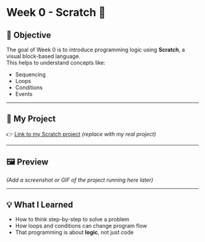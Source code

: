 # Week 0 - Scratch 🧩

## 🎯 Objective
The goal of Week 0 is to introduce programming logic using **Scratch**, a visual block-based language.  
This helps to understand concepts like:
- Sequencing
- Loops
- Conditions
- Events

---

## 📂 My Project
👉 [Link to my Scratch project](https://scratch.mit.edu) *(replace with my real project)*

---

## 🖼️ Preview
*(Add a screenshot or GIF of the project running here later)*

---

## 💡 What I Learned
- How to think step-by-step to solve a problem
- How loops and conditions can change program flow
- That programming is about **logic**, not just code
